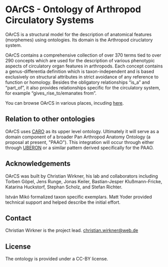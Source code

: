 
OArCS - Ontology of Arthropod Circulatory Systems
=================================================

OArCS is a structural model for the description of anatomical features (morphemes) using ontologies. Its domain is the Arthropod ciruclatory system.

OArCS contains a comprehensive collection of over 370 terms tied to over 290 concepts which are used for the description of various phenotypic aspects of circulatory organ features in arthropods. Each concept contains a genus-differentia definition which is taxon-independent and is based exclusively on structural attributes in strict avoidance of any reference to function or homology. Besides the obligatory relationships “is_a” and “part_of”, it also provides relationships specific for the circulatory system, for example “gives_rise_to/emanates from”.

You can browse OArCS in various places, incuding [here][3].


Relation to other ontologies
----------------------------

OArCS uses [CARO][1] as its upper level ontology. Ultimately it will serve as a domain component of a broader Pan Arthropod Anatomy Ontology (a proposal at present, "PAAO").  This integration will occur through either through [UBERON][2] or a similar pattern derived specifically for the PAAO.


Acknowledgements
----------------

OArCS was built by Christian Wirkner, his lab and collaborators including Torben Göpel, Jens Runge, Jonas Keiler, Bastian-Jesper Klußmann-Fricke, Katarina Huckstorf, Stephan Scholz, and Stefan Richter.

István Mikó formalized taxon specific exemplars. Matt Yoder provided technical support and helped describe the initial effort.


Contact
-------

Christian Wirkner is the project lead.
christian.wirkner@web.de

License
-------

The ontology is provided under a CC-BY license.

[1]: http://www.bioontology.org/wiki/index.php/CARO:Main_Page
[2]: http://uberon.org
[3]: http://oarcs.speciesfilegroup.org/

